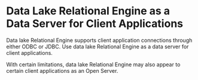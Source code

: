 <!-- loioa4bc260184f210158995bb7dcc1e0995 -->

# Data Lake Relational Engine as a Data Server for Client Applications

Data lake Relational Engine supports client application connections through either ODBC or JDBC. Use data lake Relational Engine as a data server for client applications.

With certain limitations, data lake Relational Engine may also appear to certain client applications as an Open Server.

